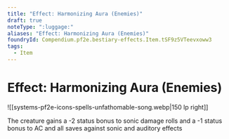```yaml
---
title: "Effect: Harmonizing Aura (Enemies)"
draft: true
noteType: ":luggage:"
aliases: "Effect: Harmonizing Aura (Enemies)"
foundryId: Compendium.pf2e.bestiary-effects.Item.tSF9z5VTeevxoww3
tags:
  - Item
---
```


# Effect: Harmonizing Aura (Enemies)
![[systems-pf2e-icons-spells-unfathomable-song.webp|150 lp right]]

The creature gains a -2 status bonus to sonic damage rolls and a -1 status bonus to AC and all saves against sonic and auditory effects
